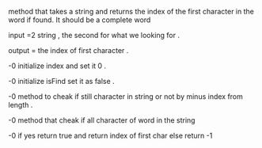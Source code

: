  method that takes a string and returns the index of the first character in the word if found. It should be a complete word







 input =2 string , the second for what we looking for .

 output = the index of first character .




 
-0 initialize index and set it 0 .

-0 initialize isFind set it as false .

-0 method to cheak if still character in string or not by minus index from length .

-0 method that cheak if all character of word in the string 

-0 if yes return true and return index of first char else return -1






 